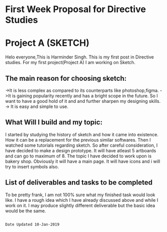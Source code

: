 # First Week Proposal for Directive Studies

# Project A (SKETCH)

Helo everyone,This is Harminder Singh. This is my first post in Directive studies. For my first project(Project A) I am working on Sketch. 
## The main reason for choosing sketch:
->It is less complex as compared to its counterparts like photoshop,figma.
->It is gaining popularity recently and has a bright scope in the future. So I want to have a good hold of it and and further sharpen my designing skills.
-> It is easy and simple to use.

## What Will I build and my topic:
I started by studying the history of sketch and how it came into existence. How it can be a replacement for the previous similar softwares. Then I watched some tutorials regarding sketch. So after careful consideration, I have decided to make a design prototype. It will have atleast 5 artboards and can go to maximum of 8. The topic I have decided to work upon is bakery shop. Obviously it will have a main page. It will have icons and i will try to insert symbols also.

## List of deliverables and tasks to be completed
To be pretty frank, I am not 100% sure what my finished task would look like. I have a rough idea which I have already discussed above and while I work on it. I may produce slightly different deliverable but the basic idea would be the same.


                                                                                            Date Updated 10-Jan-2019

